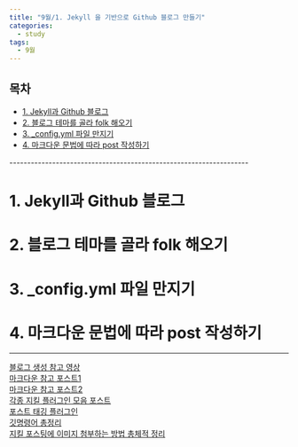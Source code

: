 ```yaml
---
title: "9월/1. Jekyll 을 기반으로 Github 블로그 만들기"
categories:
  - study
tags:
  - 9월
---
```


<h2>목차</h2>
<ul>
  <li><a href="#section1">1. Jekyll과 Github 블로그</a></li>
  <li><a href="#section2">2. 블로그 테마를 골라 folk 해오기 </a></li>
  <li><a href="#section3">3. _config.yml 파일 만지기 </a></li>
  <li><a href="#section4">4. 마크다운 문법에 따라 post 작성하기  </a></li>
</ul>
-------------------------------------------------------------------   


# <a id="section1"></a>1. Jekyll과 Github 블로그
# <a id="section2"></a>2. 블로그 테마를 골라 folk 해오기 
# <a id="section3"></a>3. _config.yml 파일 만지기
# <a id="section4"></a>4. 마크다운 문법에 따라 post 작성하기  


------------------------------------------------------------------- 
[블로그 생성 참고 영상](https://www.youtube.com/watch?v=wCOInE7-E0I)   
[마크다운 참고 포스트1](https://jekyllrb.com/docs/posts/)        
[마크다운 참고 포스트2](https://teddylee777.github.io/jekyll/Jekyll-%EC%82%AC%EC%9A%A9%EC%9D%84-%EC%9C%84%ED%95%9C-markdown-%EB%AC%B8%EB%B2%95/)        
[각종 지킬 플러그인 모음 포스트](https://github.com/planetjekyll/awesome-jekyll-plugins?tab=readme-ov-file)        
[포스트 태깅 플러그인](https://github.com/pattex/jekyll-tagging)        
[깃명령어 총정리](https://godsgift.tistory.com/entry/%EA%B9%83-%EB%AA%85%EB%A0%B9%EC%96%B4-%EC%B4%9D%EC%A0%95%EB%A6%AC)        
[지킬 포스팅에 이미지 첨부하는 방법 총체적 정리](https://blog.jaeyoon.io/2017/12/jekyll-image.html)  
